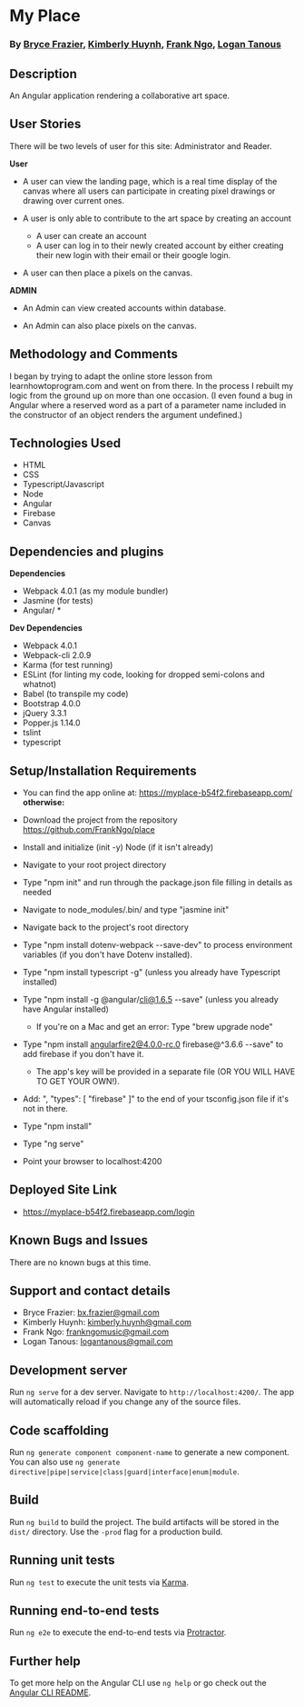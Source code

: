 # My Place

### By [Bryce Frazier](https://github.com/SiR-Frazier), [Kimberly Huynh](https://github.com/kihuynh), [Frank Ngo](https://github.com/FrankNgo), [Logan Tanous](https://github.com/logmannn)

## Description
An Angular application rendering a collaborative art space.

## User Stories
There will be two levels of user for this site: Administrator and Reader.

**User**
* A user can view the landing page, which is a real time display of the canvas where all users can participate in creating pixel drawings or drawing over current ones.

* A user is only able to contribute to the art space by creating an account
  * A user can create an account
  * A user can log in to their newly created account by either creating their new login with their email or their google login.

* A user can then place a pixels on the canvas.

**ADMIN**
* An Admin can view created accounts within database.

* An Admin can also place pixels on the canvas.

## Methodology and Comments

I began by trying to adapt the online store lesson from learnhowtoprogram.com and went on from there. In the process I rebuilt my logic from the ground up on more than one occasion. (I even found a bug in Angular where a reserved word as a part of a parameter name included in the constructor of an object renders the argument undefined.)

## Technologies Used

* HTML
* CSS
* Typescript/Javascript
* Node
* Angular
* Firebase
* Canvas

## Dependencies and plugins

**Dependencies**
* Webpack 4.0.1 (as my module bundler)
* Jasmine (for tests)
* Angular/ *

**Dev Dependencies**
* Webpack 4.0.1
* Webpack-cli 2.0.9
* Karma (for test running)
* ESLint (for linting my code, looking for dropped semi-colons and whatnot)
* Babel (to transpile my code)
* Bootstrap 4.0.0
* jQuery 3.3.1
* Popper.js 1.14.0
* tslint
* typescript

## Setup/Installation Requirements
* You can find the app online at: https://myplace-b54f2.firebaseapp.com/
**otherwise:**
* Download the project from the repository https://github.com/FrankNgo/place
* Install and initialize (init -y) Node (if it isn't already)
* Navigate to your root project directory
* Type "npm init" and run through the package.json file filling in details as needed
* Navigate to node_modules/.bin/ and type "jasmine init"
* Navigate back to the project's root directory

* Type "npm install dotenv-webpack --save-dev" to process environment variables (if you don't have Dotenv installed).
* Type "npm install typescript -g" (unless you already have Typescript installed)
* Type "npm install -g @angular/cli@1.6.5 --save" (unless you already have Angular installed)
  - If you're on a Mac and get an error: Type "brew upgrade node"
* Type "npm install angularfire2@4.0.0-rc.0 firebase@^3.6.6 --save" to add firebase if you don't have it.
  - The app's key will be provided in a separate file (OR YOU WILL HAVE TO GET YOUR OWN!).
* Add: ",
    "types": [ "firebase" ]" to the end of your tsconfig.json file if it's not in there.
* Type "npm install"
* Type "ng serve"
* Point your browser to localhost:4200

## Deployed Site Link

* https://myplace-b54f2.firebaseapp.com/login

## Known Bugs and Issues

There are no known bugs at this time.

## Support and contact details

* Bryce Frazier: bx.frazier@gmail.com
* Kimberly Huynh: kimberly.huynh@gmail.com
* Frank Ngo: frankngomusic@gmail.com
* Logan Tanous: logantanous@gmail.com

## Development server

Run `ng serve` for a dev server. Navigate to `http://localhost:4200/`. The app will automatically reload if you change any of the source files.

## Code scaffolding

Run `ng generate component component-name` to generate a new component. You can also use `ng generate directive|pipe|service|class|guard|interface|enum|module`.

## Build

Run `ng build` to build the project. The build artifacts will be stored in the `dist/` directory. Use the `-prod` flag for a production build.

## Running unit tests

Run `ng test` to execute the unit tests via [Karma](https://karma-runner.github.io).

## Running end-to-end tests

Run `ng e2e` to execute the end-to-end tests via [Protractor](http://www.protractortest.org/).

## Further help

To get more help on the Angular CLI use `ng help` or go check out the [Angular CLI README](https://github.com/angular/angular-cli/blob/master/README.md).
